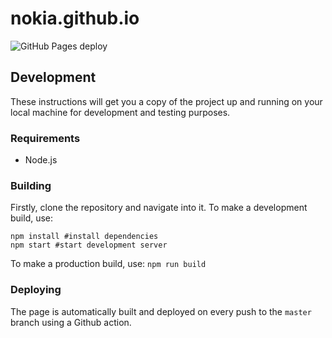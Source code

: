# nokia.github.io

![GitHub Pages deploy](https://github.com/nokia/nokia.github.io/workflows/GitHub%20Pages%20deploy/badge.svg)

## Development

These instructions will get you a copy of the project up and running on your local machine for development and testing purposes.

### Requirements

- Node.js

### Building

Firstly, clone the repository and navigate into it. To make a development build, use:

```
npm install #install dependencies
npm start #start development server
```
To make a production build, use: `npm run build`

### Deploying

The page is automatically built and deployed on every push to the `master` branch using a Github action.

